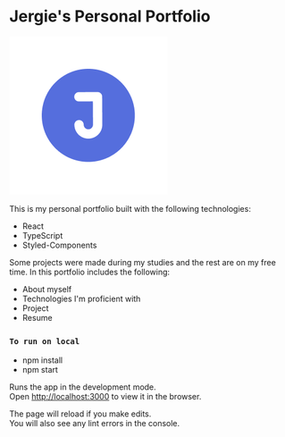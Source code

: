 # Jergie's Personal Portfolio

![Image description](./public/logo.png)

This is my personal portfolio built with the following technologies:

- React
- TypeScript
- Styled-Components

Some projects were made during my studies and the rest are on my free time. In this portfolio includes the following:

- About myself
- Technologies I'm proficient with
- Project
- Resume

### `To run on local`

- npm install
- npm start

Runs the app in the development mode.\
Open [http://localhost:3000](http://localhost:3000) to view it in the browser.

The page will reload if you make edits.\
You will also see any lint errors in the console.

